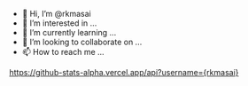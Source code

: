 - 👋 Hi, I’m @rkmasai
- 👀 I’m interested in ...
- 🌱 I’m currently learning ...
- 💞️ I’m looking to collaborate on ...
- 📫 How to reach me ...

https://github-stats-alpha.vercel.app/api?username={rkmasai}

<!---
rkmasai/rkmasai is a ✨ special ✨ repository because its `README.md` (this file) appears on your GitHub profile.
You can click the Preview link to take a look at your changes.
--->
